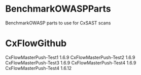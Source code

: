 # BenchmarkOWASPParts
BenchmarkOWASP parts to use for CxSAST scans 
# CxFlowGithub
CxFlowMasterPush-Test1 1.6.9
CxFlowMasterPush-Test2 1.6.9
CxFlowMasterPush-Test3 1.6.9
CxFlowMasterPush-Test4 1.6.9
CxFlowMasterPush-Test4 1.6.12
